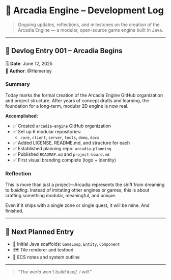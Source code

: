 # 📜 Arcadia Engine – Development Log

> Ongoing updates, reflections, and milestones on the creation of the Arcadia Engine — a modular, open-source game engine built in Java.

---

## 📅 Devlog Entry 001 – **Arcadia Begins**
🗓️ **Date**: June 12, 2025  
👤 **Author**: @Hemerley  

### Summary
Today marks the formal creation of the Arcadia Engine GitHub organization and project structure. After years of concept drafts and learning, the foundation for a long-term, modular 2D engine is now real.

**Accomplished:**
- ✅ Created `arcadia-engine` GitHub organization
- ✅ Set up 6 modular repositories:
  - `core`, `client`, `server`, `tools`, `demo`, `docs`
- ✅ Added LICENSE, README.md, and structure for each
- ✅ Established planning repo: `arcadia-planning`
- ✅ Published `ROADMAP.md` and `project-board.md`
- ✅ First visual branding complete (logo + identity)

### Reflection
This is more than just a project—Arcadia represents the shift from dreaming to *building*. Instead of imitating other engines or games, this is about crafting something modular, meaningful, and unique.

Even if it ships with a single zone or single quest, it will be mine. And finished.

---

## 📅 Next Planned Entry
- 🧱 Initial Java scaffolds: `GameLoop`, `Entity`, `Component`
- 🗺 Tile renderer and testbed
- 📐 ECS notes and system outline

---

> *"The world won't build itself. I will."*
